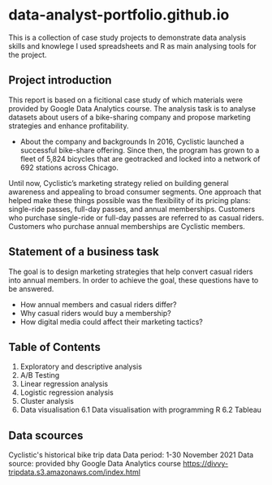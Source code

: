 # data-analyst-portfolio.github.io

This is a collection of case study projects to demonstrate data analysis skills and knowlege
I used spreadsheets and R as main analysing tools for the project.


## Project introduction
This report is based on a ficitional case study of which materials were provided by Google Data Analytics course. The analysis task is to analyse datasets about users of a bike-sharing company and propose marketing strategies and enhance profitability.

* About the company and backgrounds
In 2016, Cyclistic launched a successful bike-share offering. Since then, the program has grown to a fleet of 5,824 bicycles that are geotracked and locked into a network of 692 stations across Chicago.

Until now, Cyclistic’s marketing strategy relied on building general awareness and appealing to broad consumer segments. One approach that helped make these things possible was the flexibility of its pricing plans: single-ride passes, full-day passes, and annual memberships. Customers who purchase single-ride or full-day passes are referred to as casual riders. Customers who purchase annual memberships are Cyclistic members. 


## Statement of a business task
The goal is to design marketing strategies that help convert casual riders into annual members. In order to achieve the goal, these questions have to be answered.

* How annual members and casual riders differ?
* Why casual riders would buy a membership?
* How digital media could affect their marketing tactics?


## Table of Contents
1. Exploratory and descriptive analysis
2. A/B Testing
3. Linear regression analysis
4. Logistic regression analysis
5. Cluster analysis
6. Data visualisation
   6.1 Data visualisation with programming R
   6.2 Tableau


## Data scources
Cyclistic's historical bike trip data
Data period: 1-30 November 2021
Data source: provided bhy Google Data Analytics course
https://divvy-tripdata.s3.amazonaws.com/index.html
